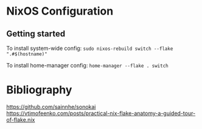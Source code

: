 # NixOS Configuration

## Getting started

To install system-wide config:
`sudo nixos-rebuild switch --flake ".#$(hostname)"`

To install home-manager config:
`home-manager --flake . switch`

# Bibliography
https://github.com/sainnhe/sonokai
https://vtimofeenko.com/posts/practical-nix-flake-anatomy-a-guided-tour-of-flake.nix